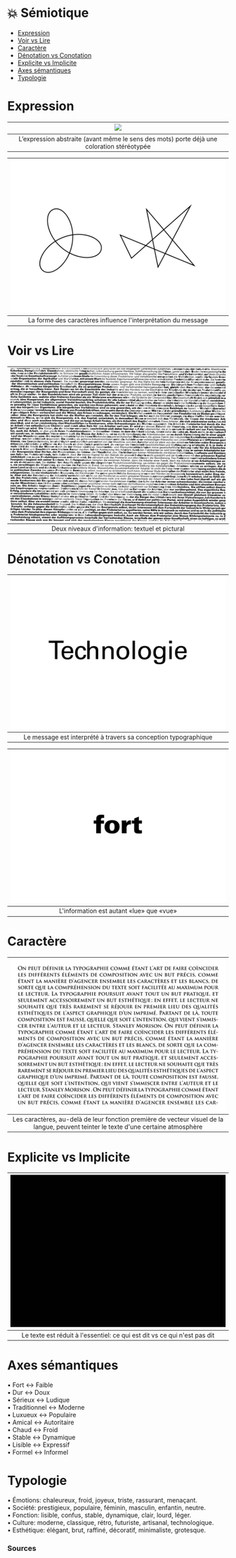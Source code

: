 # 💥 Sémiotique

- [Expression](#Expression)
- [Voir vs Lire](#Voir-vs-Lire)
- [Caractère](#Caractère)
- [Dénotation vs Conotation](#Dénotation-vs-Conotation)
- [Explicite vs Implicite](#Explicite-vs-Implicite)
- [Axes sémantiques](#Axes-sémantiques)
- [Typologie](#Typologie)

#  


# Expression 

|![](links/2-Sémiotique.jpg) |
|:---:|
| L’expression abstraite (avant même le sens des mots) porte déjà une coloration stéréotypée |

|![](links/2-Semiotique.gif) |
|:---:|
| La forme des caractères influence l'interprétation du message |

# Voir vs Lire  

|![](links/2-Semiotique5.gif) |
|:---:|
| Deux niveaux d'information: textuel et pictural |

# Dénotation vs Conotation  

|![](links/2-Semiotique10.gif) |
|:---:|
| Le message est interprété à travers sa conception typographique |

|![](links/2-Semiotique16.gif) |
|:---:|
| L'information est autant «lue» que «vue» |

# Caractère  

|![](links/0-Colonne20.gif) |
|:---:|
| Les caractères, au-delà de leur fonction première de vecteur visuel de la langue, peuvent teinter le texte d'une certaine atmosphère |

# Explicite vs Implicite  

|![](links/2-Semiotique26.gif) |
|:---:|
| Le texte est réduit à l'essentiel: ce qui est dit vs ce qui n'est pas dit |

# Axes sémantiques

•	Fort ↔ Faible  
•	Dur ↔ Doux  
•	Sérieux ↔ Ludique  
•	Traditionnel ↔ Moderne  
•	Luxueux ↔ Populaire  
•	Amical ↔ Autoritaire  
•	Chaud ↔ Froid  
•	Stable ↔ Dynamique  
•	Lisible ↔ Expressif  
•	Formel ↔ Informel  

# Typologie

•	Émotions: chaleureux, froid, joyeux, triste, rassurant, menaçant.  
•	Société: prestigieux, populaire, féminin, masculin, enfantin, neutre.  
•	Fonction: lisible, confus, stable, dynamique, clair, lourd, léger.  
•	Culture: moderne, classique, rétro, futuriste, artisanal, technologique.  
•	Esthétique: élégant, brut, raffiné, décoratif, minimaliste, grotesque.  


### Sources

<!-- - **Prénom Nom**  
  *Titre*, 0000 -->

<!-- [^1]: Adrian Frutiger, *Type, Sign, Symbol*, 1980 -->

